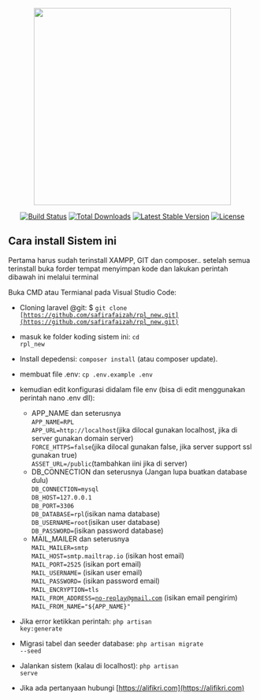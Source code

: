 <p align="center"><a href="https://laravel.com" target="_blank"><img src="https://raw.githubusercontent.com/laravel/art/master/logo-lockup/5%20SVG/2%20CMYK/1%20Full%20Color/laravel-logolockup-cmyk-red.svg" width="400"></a></p>

<p align="center">
<a href="https://travis-ci.org/laravel/framework"><img src="https://travis-ci.org/laravel/framework.svg" alt="Build Status"></a>
<a href="https://packagist.org/packages/laravel/framework"><img src="https://img.shields.io/packagist/dt/laravel/framework" alt="Total Downloads"></a>
<a href="https://packagist.org/packages/laravel/framework"><img src="https://img.shields.io/packagist/v/laravel/framework" alt="Latest Stable Version"></a>
<a href="https://packagist.org/packages/laravel/framework"><img src="https://img.shields.io/packagist/l/laravel/framework" alt="License"></a>
</p>

## Cara install Sistem ini

Pertama harus sudah terinstall XAMPP, GIT dan composer..
setelah semua terinstall buka forder tempat menyimpan kode dan lakukan perintah dibawah ini melalui terminal

Buka CMD atau Termianal pada Visual Studio Code:
- Cloning laravel @git: $ <code>git clone [https://github.com/safirafaizah/rpl_new.git](https://github.com/safirafaizah/rpl_new.git)</code>
- masuk ke folder koding sistem ini: <code>cd rpl_new</code>
- Install depedensi: <code>composer install</code> (atau composer update).
- membuat file .env: <code>cp .env.example .env</code>
- kemudian edit konfigurasi didalam file env (bisa di edit menggunakan perintah nano .env dll):
    - APP_NAME dan seterusnya<br>
        <code>APP_NAME=RPL</code><br>
        <code>APP_URL=http://localhost</code>(jika dilocal gunakan localhost, jika di server gunakan domain server)<br>
        <code>FORCE_HTTPS=false</code>(jika dilocal gunakan false, jika server support ssl gunakan true)<br>
        <code>ASSET_URL=/public</code>(tambahkan iini jika di server)<br>
    - DB_CONNECTION dan seterusnya (Jangan lupa buatkan database dulu)<br>
        <code>DB_CONNECTION=mysql</code><br>
        <code>DB_HOST=127.0.0.1</code><br>
        <code>DB_PORT=3306</code><br>
        <code>DB_DATABASE=rpl</code>(isikan nama database)<br>
        <code>DB_USERNAME=root</code>(isikan user database)<br>
        <code>DB_PASSWORD=</code>(isikan password database)<br>
    - MAIL_MAILER dan seterusnya<br>
        <code>MAIL_MAILER=smtp</code><br>
        <code>MAIL_HOST=smtp.mailtrap.io</code> (isikan host email)<br>
        <code>MAIL_PORT=2525</code> (isikan port email)<br>
        <code>MAIL_USERNAME=</code> (isikan user email)<br>
        <code>MAIL_PASSWORD=</code> (isikan password email)<br>
        <code>MAIL_ENCRYPTION=tls</code><br>
        <code>MAIL_FROM_ADDRESS=no-replay@gmail.com</code> (isikan email pengirim)<br>
        <code>MAIL_FROM_NAME="${APP_NAME}"</code><br>
- Jika error ketikkan perintah: <code>php artisan key:generate</code>
- Migrasi tabel dan seeder database: <code>php artisan migrate --seed</code>
- Jalankan sistem (kalau di localhost): <code>php artisan serve</code>

- Jika ada pertanyaan hubungi [https://alifikri.com](https://alifikri.com)